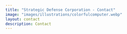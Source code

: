 ```yaml
---
title: "Strategic Defense Corporation - Contact"
image: "images/illustrations/colorfulcomputer.webp"
layout: contact
description: Contact
---
```


